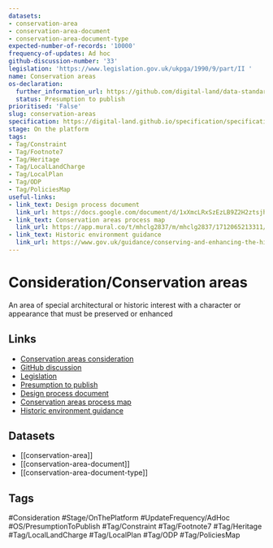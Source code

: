 ```yaml
---
datasets:
- conservation-area
- conservation-area-document
- conservation-area-document-type
expected-number-of-records: '10000'
frequency-of-updates: Ad hoc
github-discussion-number: '33'
legislation: 'https://www.legislation.gov.uk/ukpga/1990/9/part/II '
name: Conservation areas
os-declaration:
  further_information_url: https://github.com/digital-land/data-standards-backlog/discussions/33#discussioncomment-10190956
  status: Presumption to publish
prioritised: 'False'
slug: conservation-areas
specification: https://digital-land.github.io/specification/specification/conservation-area/
stage: On the platform
tags:
- Tag/Constraint
- Tag/Footnote7
- Tag/Heritage
- Tag/LocalLandCharge
- Tag/LocalPlan
- Tag/ODP
- Tag/PoliciesMap
useful-links:
- link_text: Design process document
  link_url: https://docs.google.com/document/d/1xXmcLRxSzEzLB9Z2H2ztsjh75ZtpSVz0V89R2j-hC1g/edit
- link_text: Conservation areas process map
  link_url: https://app.mural.co/t/mhclg2837/m/mhclg2837/1712065213311/0ddf4128ff318850d5965b157fb7ebd91e3c140a?sender=u1cae178c0a712eade24c2472
- link_text: Historic environment guidance
  link_url: https://www.gov.uk/guidance/conserving-and-enhancing-the-historic-environment
---
```


# Consideration/Conservation areas

An area of special architectural or historic interest with a character or appearance that must be preserved or enhanced

## Links

* [Conservation areas consideration](https://design.planning.data.gov.uk/planning-consideration/conservation-areas)
* [GitHub discussion](https://github.com/digital-land/data-standards-backlog/discussions/33)
* [Legislation](https://www.legislation.gov.uk/ukpga/1990/9/part/II )
* [Presumption to publish](https://github.com/digital-land/data-standards-backlog/discussions/33#discussioncomment-10190956)
* [Design process document](https://docs.google.com/document/d/1xXmcLRxSzEzLB9Z2H2ztsjh75ZtpSVz0V89R2j-hC1g/edit)
* [Conservation areas process map](https://app.mural.co/t/mhclg2837/m/mhclg2837/1712065213311/0ddf4128ff318850d5965b157fb7ebd91e3c140a?sender=u1cae178c0a712eade24c2472)
* [Historic environment guidance](https://www.gov.uk/guidance/conserving-and-enhancing-the-historic-environment)

## Datasets

* [[conservation-area]]
* [[conservation-area-document]]
* [[conservation-area-document-type]]

## Tags

#Consideration #Stage/OnThePlatform #UpdateFrequency/AdHoc #OS/PresumptionToPublish #Tag/Constraint #Tag/Footnote7 #Tag/Heritage #Tag/LocalLandCharge #Tag/LocalPlan #Tag/ODP #Tag/PoliciesMap